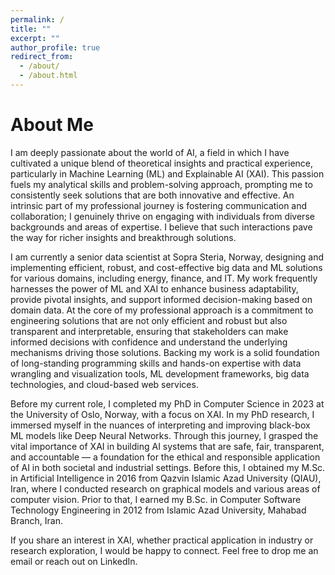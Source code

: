 ```yaml
---
permalink: /
title: ""
excerpt: ""
author_profile: true
redirect_from: 
  - /about/
  - /about.html
---
```

About Me
=====
I am deeply passionate about the world of AI, a field in which I have cultivated a unique blend of theoretical insights and practical experience, particularly in Machine Learning (ML) and Explainable AI (XAI). This passion fuels my analytical skills and problem-solving approach, prompting me to consistently seek solutions that are both innovative and effective. An intrinsic part of my professional journey is fostering communication and collaboration; I genuinely thrive on engaging with individuals from diverse backgrounds and areas of expertise. I believe that such interactions pave the way for richer insights and breakthrough solutions. 

I am currently a senior data scientist at Sopra Steria, Norway, designing and implementing efficient, robust, and cost-effective big data and ML solutions for various domains, including energy, finance, and IT. My work frequently harnesses the power of ML and XAI to enhance business adaptability, provide pivotal insights, and support informed decision-making based on domain data. At the core of my professional approach is a commitment to engineering solutions that are not only efficient and robust but also transparent and interpretable, ensuring that stakeholders can make informed decisions with confidence and understand the underlying mechanisms driving those solutions. Backing my work is a solid foundation of long-standing programming skills and hands-on expertise with data wrangling and visualization tools, ML development frameworks, big data technologies, and cloud-based web services.

Before my current role, I completed my PhD in Computer Science in 2023 at the University of Oslo, Norway, with a focus on XAI. In my PhD research, I immersed myself in the nuances of interpreting and improving black-box ML models like Deep Neural Networks. Through this journey, I grasped the vital importance of XAI in building AI systems that are safe, fair, transparent, and accountable — a foundation for the ethical and responsible application of AI in both societal and industrial settings. Before this, I obtained my M.Sc. in Artificial Intelligence in 2016 from Qazvin Islamic Azad University (QIAU), Iran, where I conducted research on graphical models and various areas of computer vision. Prior to that, I earned my B.Sc. in Computer Software Technology Engineering in 2012 from Islamic Azad University, Mahabad Branch, Iran.

If you share an interest in XAI, whether practical application in industry or research exploration, I would be happy to connect. Feel free to drop me an email or reach out on LinkedIn. 

